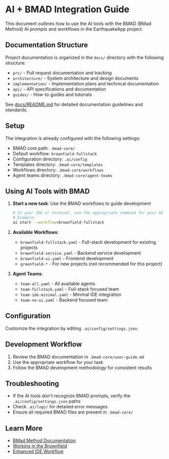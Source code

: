# AI + BMAD Integration Guide

This document outlines how to use the AI tools with the BMAD (BMad Method) AI prompts and workflows in the EarthquakeApp project.

## Documentation Structure

Project documentation is organized in the `docs/` directory with the following structure:

- `prs/` - Pull request documentation and tracking
- `architecture/` - System architecture and design documents
- `implementation/` - Implementation plans and technical documentation
- `api/` - API specifications and documentation
- `guides/` - How-to guides and tutorials

See [docs/README.md](docs/README.md) for detailed documentation guidelines and standards.

## Setup

The integration is already configured with the following settings:

- BMAD core path: `.bmad-core/`
- Default workflow: `brownfield-fullstack`
- Configuration directory: `.ai/config`
- Templates directory: `.bmad-core/templates`
- Workflows directory: `.bmad-core/workflows`
- Agent teams directory: `.bmad-core/agent-teams`

## Using AI Tools with BMAD

1. **Start a new task**: Use the BMAD workflows to guide development
   ```bash
   # In your IDE or terminal, use the appropriate command for your AI tool
   # Example:
   ai start --workflow=brownfield-fullstack
   ```

2. **Available Workflows**:
   - `brownfield-fullstack.yaml` - Full-stack development for existing projects
   - `brownfield-service.yaml` - Backend service development
   - `brownfield-ui.yaml` - Frontend development
   - `greenfield-*` - For new projects (not recommended for this project)

3. **Agent Teams**:
   - `team-all.yaml` - All available agents
   - `team-fullstack.yaml` - Full-stack focused team
   - `team-ide-minimal.yaml` - Minimal IDE integration
   - `team-no-ui.yaml` - Backend focused team

## Configuration

Customize the integration by editing `.ai/config/settings.json`.

## Development Workflow

1. Review the BMAD documentation in `.bmad-core/user-guide.md`
2. Use the appropriate workflow for your task
3. Follow the BMAD development methodology for consistent results

## Troubleshooting

- If the AI tools don't recognize BMAD prompts, verify the `.ai/config/settings.json` paths
- Check `.ai/logs/` for detailed error messages
- Ensure all required BMAD files are present in `.bmad-core/`

## Learn More

- [BMad Method Documentation](.bmad-core/user-guide.md)
- [Working in the Brownfield](.bmad-core/working-in-the-brownfield.md)
- [Enhanced IDE Workflow](.bmad-core/enhanced-ide-development-workflow.md)
